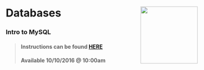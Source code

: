# Databases <img align="right" src="https://github.com/Learning-Fuze/prototypes_C1.17/blob/assets/assets/images/logos/LF_LOGO.png?raw=true" width="150">
### Intro to MySQL

>#### Instructions can be found <a href="http://learning-fuze.github.io/prototypes_C1.17/#/Databases-MySQL-Basics" target="_blank">HERE</a>
>#### Available 10/10/2016 @ 10:00am
